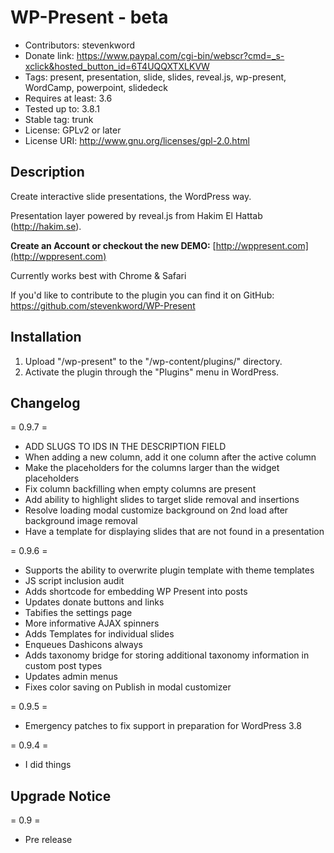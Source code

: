 WP-Present - beta
=================
* Contributors: stevenkword
* Donate link: https://www.paypal.com/cgi-bin/webscr?cmd=_s-xclick&hosted_button_id=6T4UQQXTXLKVW
* Tags: present, presentation, slide, slides, reveal.js, wp-present, WordCamp, powerpoint, slidedeck
* Requires at least: 3.6
* Tested up to: 3.8.1
* Stable tag: trunk
* License: GPLv2 or later
* License URI: http://www.gnu.org/licenses/gpl-2.0.html

## Description ##

Create interactive slide presentations, the WordPress way.

Presentation layer powered by reveal.js from Hakim El Hattab (http://hakim.se).

**Create an Account or checkout the new DEMO:** [http://wppresent.com](http://wppresent.com)

Currently works best with Chrome & Safari

If you'd like to contribute to the plugin you can find it on GitHub: https://github.com/stevenkword/WP-Present

## Installation ##
1. Upload "/wp-present" to the "/wp-content/plugins/" directory.
2. Activate the plugin through the "Plugins" menu in WordPress.

## Changelog ##
= 0.9.7 =
* ADD SLUGS TO IDS IN THE DESCRIPTION FIELD
* When adding a new column, add it one column after the active column
* Make the placeholders for the columns larger than the widget placeholders
* Fix column backfilling when empty columns are present
* Add ability to highlight slides to target slide removal and insertions
* Resolve loading modal customize background on 2nd load after background image removal
* Have a template for displaying slides that are not found in a presentation

= 0.9.6 =
* Supports the ability to overwrite plugin template with theme templates
* JS script inclusion audit
* Adds shortcode for embedding WP Present into posts
* Updates donate buttons and links
* Tabifies the settings page
* More informative AJAX spinners
* Adds Templates for individual slides
* Enqueues Dashicons always
* Adds taxonomy bridge for storing additional taxonomy information in custom post types
* Updates admin menus
* Fixes color saving on Publish in modal customizer

= 0.9.5 =
* Emergency patches to fix support in preparation for WordPress 3.8

= 0.9.4 =
* I did things

## Upgrade Notice ##
= 0.9 =
* Pre release

